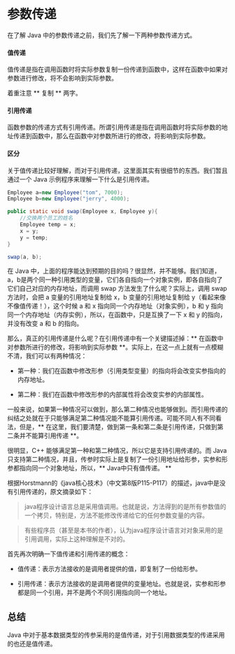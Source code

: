 # 参数传递

在了解 Java 中的参数传递之前，我们先了解一下两种参数传递方式。

#### 值传递

值传递是指在调用函数时将实际参数复制一份传递到函数中，这样在函数中如果对参数进行修改，将不会影响到实际参数。

着重注意 ** 复制 ** 两字。

#### 引用传递

函数参数的传递方式有引用传递。所谓引用传递是指在调用函数时将实际参数的地址传递到函数中，那么在函数中对参数所进行的修改，将影响到实际参数。

#### 区分

关于值传递比较好理解，而对于引用传递，这里面其实有很细节的东西。我们暂且通过一个 Java 示例程序来理解一下什么是引用传递。

```java
Employee a=new Employee("tom", 7000);
Employee b=new Employee("jerry", 4000);

public static void swap(Employee x, Employee y){
	//交换两个员工的姓名
    Employee temp = x;
    x = y;
    y = temp;
}

swap(a, b);

```

在 Java 中，上面的程序能达到预期的目的吗？很显然，并不能够。我们知道，a，b是两个同一种引用类型的变量，它们各自指向一个对象实例，即各自指向了它们自己对应的内存地址，而调用 swap 方法发生了什么呢？实际上，调用 swap 方法时，会把 a 变量的引用地址复制给 x，b 变量的引用地址复制给 y（看起来像不像值传递！），这个时候 a 和 x 指向同一个内存地址（对象实例），b 和 y 指向同一个内存地址（内存实例），所以，在函数中，只是互换了一下 x 和 y 的指向，并没有改变 a 和 b 的指向。

那么，真正的引用传递是什么呢？在引用传递中有一个关键描述掉：** 在函数中对参数所进行的修改，将影响到实际参数 **。实际上，在这一点上就有一点模糊不清，我们可以有两种情况：

- 第一种：我们在函数中修改形参（引用类型变量）的指向将会改变实参指向的内存地址。

- 第二种：我们在函数中修改形参的内部属性将会改变实参的内部属性。

一般来说，如果第一种情况可以做到，那么第二种情况也能够做到。而引用传递的纠结之处就在于只能够满足第二种情况能不能算引用传递。可能不同人有不同看法，但是，** 在这里，我们要清楚，做到第一条和第二条是引用传递，只做到第二条并不能算引用传递 **。

很明显，C++ 能够满足第一种和第二种情况，所以它是支持引用传递的。而 Java 只支持第二种情况，并且，传参时实际上是复制了一份引用地址给形参，实参和形参都指向同一个对象地址，所以，** Java中只有值传递。 **

根据Horstmann的《java核心技术》（中文第8版P115-P117）的描述，java中是没有引用传递的，原文摘录如下：

> java程序设计语言总是采用值调用。也就是说，方法得到的是所有参数值的一个拷贝，特别是，方法不能修改传递给它的任何参数变量的内容。

> 有些程序员（甚至是本书的作者），认为java程序设计语言对对象采用的是引用调用，实际上这种理解是不对的。

首先再次明确一下值传递和引用传递的概念：

- 值传递：表示方法接收的是调用者提供的值，即复制了一份给形参。

- 引用传递：表示方法接收的是调用者提供的变量地址。也就是说，实参和形参都是同一个引用，并不是两个不同引用指向同一个地址。

## 总结

Java 中对于基本数据类型的传参采用的是值传递，对于引用数据类型的传递采用的也还是值传递。